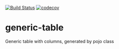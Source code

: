 [![Build Status](https://travis-ci.org/GooKv/generic-table.svg?branch=dev)](https://travis-ci.org/GooKv/generic-table)
[![codecov](https://codecov.io/gh/gookv/generic-table/branch/master/graph/badge.svg)](https://codecov.io/gh/gookv/generic-table/branch/master)

# generic-table
Generic table with columns, generated by pojo class
